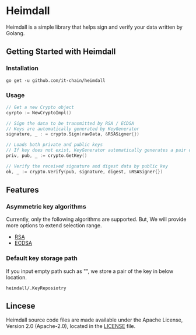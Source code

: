 # Heimdall

Heimdall is a simple library that helps sign and verify your data written by Golang.

## Getting Started with Heimdall

### Installation

```
go get -u github.com/it-chain/heimdall
```

### Usage

```Go
// Get a new Crypto object
cyrpto := NewCryptoImpl()

// Sign the data to be transmitted by RSA / ECDSA
// Keys are automatically generated by KeyGenerator
signature, _ : = crypto.Sign(rawData, &RSASigner{})

// Loads both private and public keys
// If key does not exist, KeyGenerator automatically generates a pair of keys
priv, pub, _ := crypto.GetKey()

// Verify the received signature and digest data by public key
ok, _ := crypto.Verify(pub, signature, digest, &RSASigner{})
```

## Features 

### Asymmetric key algorithms
Currently, only the following algorithms are supported. But, We will provide more options to extend selection range.
- [RSA](https://en.wikipedia.org/wiki/RSA)
- [ECDSA](https://en.wikipedia.org/wiki/ECDSA)

### Default key storage path
If you input empty path such as "", we store a pair of the key in below location.

```
heimdall/.KeyReposiotry
```

## Lincese

Heimdall source code files are made available under the Apache License, Version 2.0 (Apache-2.0), located in the [LICENSE](LICENSE) file.

